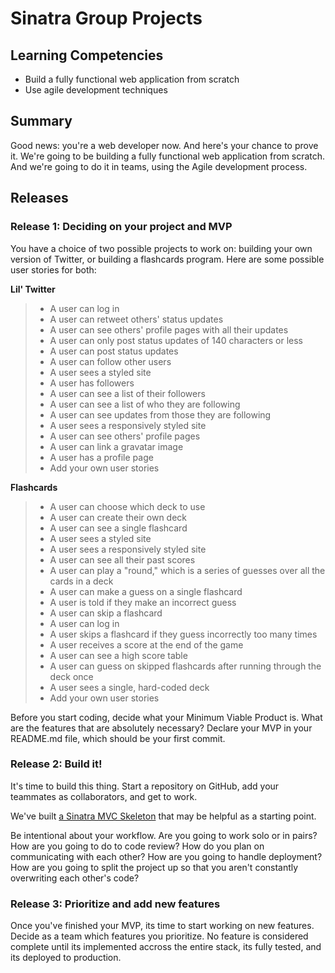 # Sinatra Group Projects

## Learning Competencies

* Build a fully functional web application from scratch
* Use agile development techniques

## Summary

Good news: you're a web developer now. And here's your chance to prove it.
We're going to be building a fully functional web application from scratch. And
we're going to do it in teams, using the Agile development process.

## Releases

### Release 1: Deciding on your project and MVP

You have a choice of two possible projects to work on: building your own version
of Twitter, or building a flashcards program. Here are some possible user stories
for both:

**Lil' Twitter**
> * A user can log in
> * A user can retweet others' status updates
> * A user can see others' profile pages with all their updates
> * A user can only post status updates of 140 characters or less
> * A user can post status updates
> * A user can follow other users
> * A user sees a styled site
> * A user has followers
> * A user can see a list of their followers
> * A user can see a list of who they are following
> * A user can see updates from those they are following
> * A user sees a responsively styled site
> * A user can see others' profile pages
> * A user can link a gravatar image
> * A user has a profile page
> * Add your own user stories

**Flashcards**
> * A user can choose which deck to use
> * A user can create their own deck
> * A user can see a single flashcard
> * A user sees a styled site
> * A user sees a responsively styled site
> * A user can see all their past scores
> * A user can play a "round," which is a series of guesses over all the cards in a deck
> * A user can make a guess on a single flashcard
> * A user is told if they make an incorrect guess
> * A user can skip a flashcard
> * A user can log in
> * A user skips a flashcard if they guess incorrectly too many times
> * A user receives a score at the end of the game
> * A user can see a high score table
> * A user can guess on skipped flashcards after running through the deck once
> * A user sees a single, hard-coded deck
> * Add your own user stories

Before you start coding, decide what your Minimum Viable Product is. What are
the features that are absolutely necessary? Declare your MVP in your README.md
file, which should be your first commit.

### Release 2: Build it!

It's time to build this thing. Start a repository on GitHub, add your teammates
as collaborators, and get to work.

We've built [a Sinatra MVC Skeleton]((https://github.com/fiery-skippers-2014/sinatra-skeleton-mvc-challenge)) that may be helpful as a starting point.

Be intentional about your workflow. Are you going to work solo or in pairs? How
are you going to do to code review? How do you plan on communicating with each
other? How are you going to handle deployment? How are you going to split the
project up so that you aren't constantly overwriting each other's code?

### Release 3: Prioritize and add new features

Once you've finished your MVP, its time to start working on new features. Decide
as a team which features you prioritize. No feature is considered complete until
its implemented accross the entire stack, its fully tested, and its deployed to
production.



